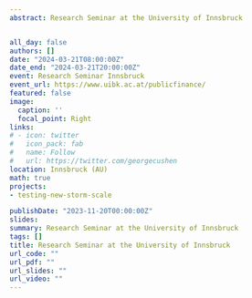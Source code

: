 ```yaml
---
abstract: Research Seminar at the University of Innsbruck 


all_day: false
authors: []
date: "2024-03-21T08:00:00Z"
date_end: "2024-03-21T20:00:00Z"
event: Research Seminar Innsbruck
event_url: https://www.uibk.ac.at/publicfinance/
featured: false
image:
  caption: ''
  focal_point: Right
links:
# - icon: twitter
#   icon_pack: fab
#   name: Follow
#   url: https://twitter.com/georgecushen
location: Innsbruck (AU)
math: true
projects:
- testing-new-storm-scale

publishDate: "2023-11-20T00:00:00Z"
slides: 
summary: Research Seminar at the University of Innsbruck
tags: []
title: Research Seminar at the University of Innsbruck 
url_code: ""
url_pdf: ""
url_slides: ""
url_video: ""
---
```

